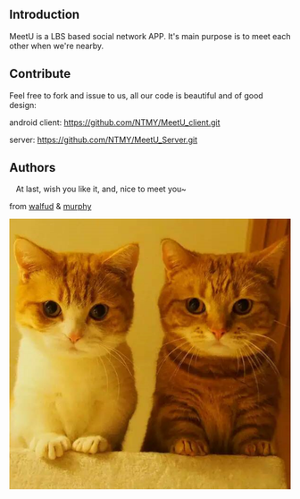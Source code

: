 ## Introduction
MeetU is a LBS based social network APP. It's main purpose is to meet each other when we're nearby.  


## Contribute
Feel free to fork and issue to us, all our code is beautiful and of good design: 

android client: https://github.com/NTMY/MeetU_client.git

server: https://github.com/NTMY/MeetU_Server.git


## Authors
&nbsp;&nbsp;&nbsp;At last, wish you like it, and, nice to meet you~

from [walfud](http://diordna.sinaapp.com/) & [murphy](http://gaowen.me/)

![authors](https://raw.githubusercontent.com/NTMY/MeetU_client/master/doc/walfud&murphy.png)